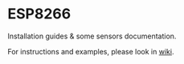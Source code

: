 # ESP8266
Installation guides &amp; some sensors documentation.

For instructions and examples, please look in [wiki](https://github.com/Cristishor201/ESP8266/wiki). 
